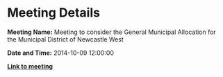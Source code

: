 # Meeting Details

**Meeting Name:** Meeting to consider the General Municipal Allocation for the Municipal District of Newcastle West

**Date and Time:** 2014-10-09 12:00:00

**<a href="https://www.limerick.ie/council/whats-on/meeting-consider-general-municipal-allocation-municipal-district-newcastle-west-1" target="_blank">Link to meeting</a>**
